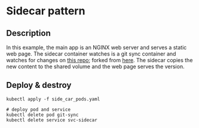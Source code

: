 # Sidecar pattern

## Description

In this example, the main app is an NGINX web server and serves a static web page. The sidecar container watches is a git sync container and watches for changes on [this repo](https://github.com/MichaelKora/ps-sidecar); forked from [here](https://github.com/nigelpoulton/ps-sidecar). The sidecar copies the new content to the shared volume and the web page serves the version.

## Deploy & destroy

```shell
kubectl apply -f side_car_pods.yaml 

# deploy pod and service
kubectl delete pod git-sync 
kubectl delete service svc-sidecar 
```
